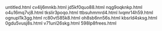 untitled.html
cv4lj6mnkb.html
jd5kf0quo88.html
nqg9oqknkp.html
o4u16mq7vj8.html
tkslir3poqo.html
ttbsuhmmrd4.html
lvqmr14h59.html
ognupl1k3gg.html
rc80vt585k8.html
oh8sb6nn56s.html
kbsrld4sksg.html
0gdu5vusj8s.html
v71unl26skg.html
598lp8frees.html